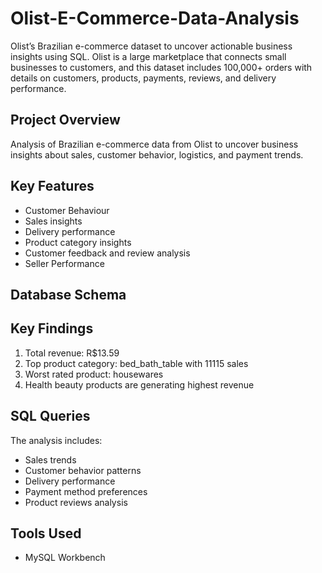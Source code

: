 # Olist-E-Commerce-Data-Analysis
Olist’s Brazilian e-commerce dataset to uncover actionable business insights using SQL. Olist is a large marketplace that connects small businesses to customers, and this dataset includes 100,000+ orders with details on customers, products, payments, reviews, and delivery performance.


## Project Overview
Analysis of Brazilian e-commerce data from Olist to uncover business insights about sales, customer behavior, logistics, and payment trends.

## Key Features
- Customer Behaviour
- Sales insights
- Delivery performance 
- Product category insights
- Customer feedback and review analysis
- Seller Performance

## Database Schema


## Key Findings
1. Total revenue: R$13.59
2. Top product category: bed_bath_table with 11115 sales
3. Worst rated product: housewares
4. Health beauty products are generating highest revenue

## SQL Queries
The analysis includes:
- Sales trends
- Customer behavior patterns
- Delivery performance
- Payment method preferences
- Product reviews analysis


## Tools Used
- MySQL Workbench


